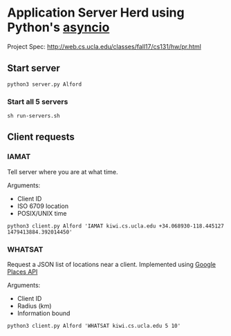 # Application Server Herd using Python's [asyncio](https://docs.python.org/3/library/asyncio.html)

Project Spec: http://web.cs.ucla.edu/classes/fall17/cs131/hw/pr.html

## Start server
```
python3 server.py Alford
```

### Start all 5 servers
```
sh run-servers.sh
```

## Client requests

### IAMAT
Tell server where you are at what time.

Arguments:
- Client ID
- ISO 6709 location
- POSIX/UNIX time
```
python3 client.py Alford 'IAMAT kiwi.cs.ucla.edu +34.068930-118.445127 1479413884.392014450'
```

### WHATSAT
Request a JSON list of locations near a client. Implemented using [Google Places API](https://developers.google.com/places/)

Arguments:
- Client ID
- Radius (km)
- Information bound
```
python3 client.py Alford 'WHATSAT kiwi.cs.ucla.edu 5 10'
```
